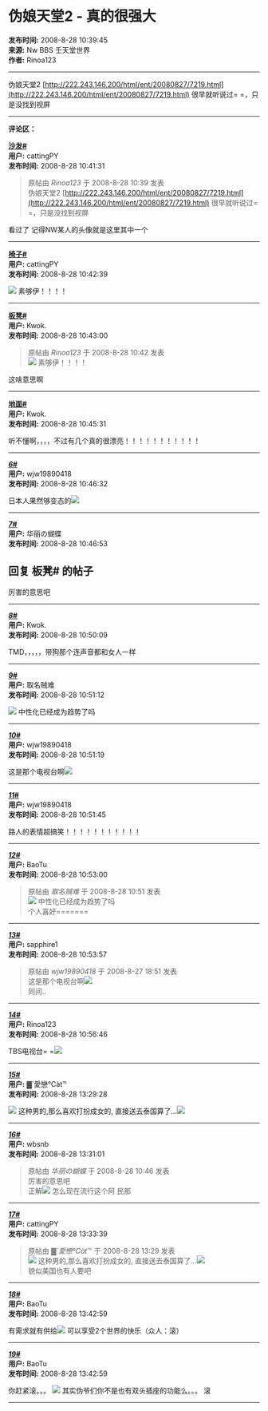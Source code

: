 # 伪娘天堂2 - 真的很强大

**发布时间:** 2008-8-28 10:39:45  
**来源:** Nw BBS 壬天堂世界  
**作者:** Rinoa123

---

伪娘天堂2 [http://222.243.146.200/html/ent/20080827/7219.html](http://222.243.146.200/html/ent/20080827/7219.html) 很早就听说过= =，只是没找到视屏

---

**评论区：**

**[沙发#](https://bbs.newwise.com/forum.php?mod=redirect&goto=findpost&ptid=387506&pid=6110381)**  
**用户:** cattingPY  
**发布时间:** 2008-8-28 10:41:31  

> 原帖由 _Rinoa123_ 于 2008-8-28 10:39 发表  
> 伪娘天堂2 [http://222.243.146.200/html/ent/20080827/7219.html](http://222.243.146.200/html/ent/20080827/7219.html) 很早就听说过= =，只是没找到视屏

看过了 记得NW某人的头像就是这里其中一个

---

**[椅子#](https://bbs.newwise.com/forum.php?mod=redirect&goto=findpost&ptid=387506&pid=6110385)**  
**用户:** cattingPY  
**发布时间:** 2008-8-28 10:42:39  

![](https://static.newwise.com:444/static/image/smiley/default/M104.gif) 素够伊！！！！

---

**[板凳#](https://bbs.newwise.com/forum.php?mod=redirect&goto=findpost&ptid=387506&pid=6110387)**  
**用户:** Kwok.  
**发布时间:** 2008-8-28 10:43:00  

> 原帖由 _Rinoa123_ 于 2008-8-28 10:42 发表  
> ![](https://static.newwise.com:444/static/image/smiley/default/M104.gif) 素够伊！！！！

这啥意思啊

---

**[地面#](https://bbs.newwise.com/forum.php?mod=redirect&goto=findpost&ptid=387506&pid=6110400)**  
**用户:** Kwok.  
**发布时间:** 2008-8-28 10:45:31  

听不懂啊，，，，不过有几个真的很漂亮！！！！！！！！！！！

---

**[_6_#](https://bbs.newwise.com/forum.php?mod=redirect&goto=findpost&ptid=387506&pid=6110406)**  
**用户:** wjw19890418  
**发布时间:** 2008-8-28 10:46:32  

日本人果然够变态的![](https://static.newwise.com:444/static/image/smiley/default/M104.gif)

---

**[_7_#](https://bbs.newwise.com/forum.php?mod=redirect&goto=findpost&ptid=387506&pid=6110407)**  
**用户:** 华丽の蝴蝶  
**发布时间:** 2008-8-28 10:46:53  

## 回复 板凳# 的帖子  
厉害的意思吧

---

**[_8_#](https://bbs.newwise.com/forum.php?mod=redirect&goto=findpost&ptid=387506&pid=6110421)**  
**用户:** Kwok.  
**发布时间:** 2008-8-28 10:50:09  

TMD，，，，，带狗那个连声音都和女人一样

---

**[_9_#](https://bbs.newwise.com/forum.php?mod=redirect&goto=findpost&ptid=387506&pid=6110428)**  
**用户:** 取名贼难  
**发布时间:** 2008-8-28 10:51:12  

![](https://static.newwise.com:444/static/image/smiley/default/wdb34.gif) 中性化已经成为趋势了吗

---

**[_10_#](https://bbs.newwise.com/forum.php?mod=redirect&goto=findpost&ptid=387506&pid=6110429)**  
**用户:** wjw19890418  
**发布时间:** 2008-8-28 10:51:19  

这是那个电视台啊![](https://static.newwise.com:444/static/image/smiley/default/M110.gif)

---

**[_11_#](https://bbs.newwise.com/forum.php?mod=redirect&goto=findpost&ptid=387506&pid=6110432)**  
**用户:** wjw19890418  
**发布时间:** 2008-8-28 10:51:45  

路人的表情超搞笑！！！！！！！！！！！

---

**[_12_#](https://bbs.newwise.com/forum.php?mod=redirect&goto=findpost&ptid=387506&pid=6110435)**  
**用户:** BaoTu  
**发布时间:** 2008-8-28 10:53:00  

> 原帖由 _取名贼难_ 于 2008-8-28 10:51 发表  
> ![](https://static.newwise.com:444/static/image/smiley/default/wdb34.gif) 中性化已经成为趋势了吗  
个人喜好=======

---

**[_13_#](https://bbs.newwise.com/forum.php?mod=redirect&goto=findpost&ptid=387506&pid=6110444)**  
**用户:** sapphire1  
**发布时间:** 2008-8-28 10:53:57  

> 原帖由 _wjw19890418_ 于 2008-8-27 18:51 发表  
> 这是那个电视台啊![](https://static.newwise.com:444/static/image/smiley/default/M110.gif)  
同问..

---

**[_14_#](https://bbs.newwise.com/forum.php?mod=redirect&goto=findpost&ptid=387506&pid=6110452)**  
**用户:** Rinoa123  
**发布时间:** 2008-8-28 10:56:46  

TBS电视台= =![](https://static.newwise.com:444/static/image/smiley/default/M104.gif)

---

**[_15_#](https://bbs.newwise.com/forum.php?mod=redirect&goto=findpost&ptid=387506&pid=6111466)**  
**用户:** ▓`愛戀℃àt℡  
**发布时间:** 2008-8-28 13:29:28  

![](https://static.newwise.com:444/static/image/smiley/default/wdb34.gif) 这种男的,那么喜欢打扮成女的, 直接送去泰国算了...![](https://static.newwise.com:444/static/image/smiley/default/wdb34.gif)

---

**[_16_#](https://bbs.newwise.com/forum.php?mod=redirect&goto=findpost&ptid=387506&pid=6111440)**  
**用户:** wbsnb  
**发布时间:** 2008-8-28 13:31:01  

> 原帖由 _华丽の蝴蝶_ 于 2008-8-28 10:46 发表  
> 厉害的意思吧  
正解![](https://static.newwise.com:444/static/image/smiley/default/wdb34.gif) 怎么现在流行这个阿 民那

---

**[_17_#](https://bbs.newwise.com/forum.php?mod=redirect&goto=findpost&ptid=387506&pid=6111456)**  
**用户:** cattingPY  
**发布时间:** 2008-8-28 13:33:39  

> 原帖由 _▓`愛戀℃àt℡_ 于 2008-8-28 13:29 发表  
> ![](https://static.newwise.com:444/static/image/smiley/default/wdb34.gif) 这种男的,那么喜欢打扮成女的, 直接送去泰国算了...![](https://static.newwise.com:444/static/image/smiley/default/wdb34.gif)  
貌似美国也有人要吧

---

**[_18_#](https://bbs.newwise.com/forum.php?mod=redirect&goto=findpost&ptid=387506&pid=6111507)**  
**用户:** BaoTu  
**发布时间:** 2008-8-28 13:42:59  

有需求就有供给![](https://static.newwise.com:444/static/image/smiley/default/wdb34.gif) 可以享受2个世界的快乐（众人：滚）

---

**[_19_#](https://bbs.newwise.com/forum.php?mod=redirect&goto=findpost&ptid=387506&pid=6111508)**  
**用户:** BaoTu  
**发布时间:** 2008-8-28 13:42:59  

你赶紧滚。。。 ![](https://static.newwise.com:444/static/image/smiley/default/M112.GIF) 其实伪爷们你不是也有双头插座的功能么。。。 滚

---